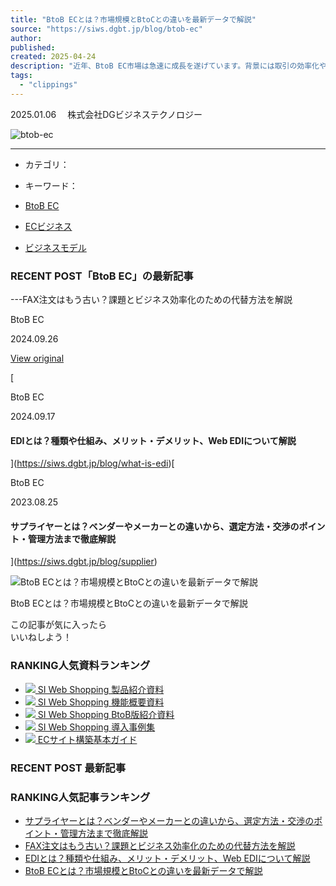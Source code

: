 ```yaml
---
title: "BtoB ECとは？市場規模とBtoCとの違いを最新データで解説"
source: "https://siws.dgbt.jp/blog/btob-ec"
author:
published:
created: 2025-04-24
description: "近年、BtoB EC市場は急速に成長を遂げています。背景には取引の効率化やデジタルシフトの加速があり、多くの企業が新たな収益機会を求めてBtoB ECへの参入を進めています。最新の市場データをもとに、BtoB ECとは何か、BtoC ECとの違い、導入のメリット・デメリット、さらに成功のポイントを解説します。"
tags:
  - "clippings"
---
```

2025.01.06  株式会社DGビジネステクノロジー

![btob-ec](https://siws.dgbt.jp/hs-fs/hubfs/btob-ec.png?width=1200&height=630&name=btob-ec.png)

---

- カテゴリ：

- キーワード：
- [BtoB EC](https://siws.dgbt.jp/blog?tag=BtoB%20EC)
- [ECビジネス](https://siws.dgbt.jp/blog?tag=EC%E3%83%93%E3%82%B8%E3%83%8D%E3%82%B9)
- [ビジネスモデル](https://siws.dgbt.jp/blog?tag=%E3%83%93%E3%82%B8%E3%83%8D%E3%82%B9%E3%83%A2%E3%83%87%E3%83%AB)

### RECENT POST「BtoB EC」の最新記事

---FAX注文はもう古い？課題とビジネス効率化のための代替方法を解説

BtoB EC

2024.09.26

[View original](https://siws.dgbt.jp/blog/fax-order)

[

BtoB EC

2024.09.17

#### EDIとは？種類や仕組み、メリット・デメリット、Web EDIについて解説

](https://siws.dgbt.jp/blog/what-is-edi)[

BtoB EC

2023.08.25

#### サプライヤーとは？ベンダーやメーカーとの違いから、選定方法・交渉のポイント・管理方法まで徹底解説

](https://siws.dgbt.jp/blog/supplier)

![BtoB ECとは？市場規模とBtoCとの違いを最新データで解説](https://44981055.fs1.hubspotusercontent-na1.net/hub/44981055/hubfs/btob-ec04.png?width=461&name=btob-ec04.png)

BtoB ECとは？市場規模とBtoCとの違いを最新データで解説

この記事が気に入ったら  
いいねしよう！

### RANKING人気資料ランキング

- [![](https://44981055.fs1.hubspotusercontent-na1.net/hubfs/44981055/siws_b2b1.png)
	SI Web Shopping 製品紹介資料
	](https://siws.dgbt.jp/resource/guide)
- [![](https://44981055.fs1.hubspotusercontent-na1.net/hubfs/44981055/function1.png)
	SI Web Shopping 機能概要資料
	](https://siws.dgbt.jp/resource/function-guide)
- [![](https://44981055.fs1.hubspotusercontent-na1.net/hubfs/44981055/images/siws/btob-guide-thumb.webp)
	SI Web Shopping BtoB版紹介資料
	](https://siws.dgbt.jp/resource/btob-guide)
- [![](https://44981055.fs1.hubspotusercontent-na1.net/hubfs/44981055/images/siws/thumb/case-thumb.webp)
	SI Web Shopping 導入事例集
	](https://siws.dgbt.jp/resource/case)
- [![](https://44981055.fs1.hubspotusercontent-na1.net/hubfs/44981055/ecbasic1.png)
	ECサイト構築基本ガイド
	](https://siws.dgbt.jp/resource/ec-basic-guide)

### RECENT POST 最新記事

### RANKING人気記事ランキング

- [サプライヤーとは？ベンダーやメーカーとの違いから、選定方法・交渉のポイント・管理方法まで徹底解説](https://siws.dgbt.jp/blog/supplier)
- [FAX注文はもう古い？課題とビジネス効率化のための代替方法を解説](https://siws.dgbt.jp/blog/fax-order)
- [EDIとは？種類や仕組み、メリット・デメリット、Web EDIについて解説](https://siws.dgbt.jp/blog/what-is-edi)
- [BtoB ECとは？市場規模とBtoCとの違いを最新データで解説](https://siws.dgbt.jp/blog/btob-ec)